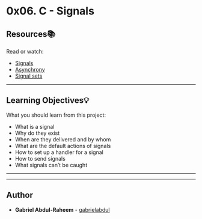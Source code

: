 # 0x06. C - Signals

## Resources:books:
Read or watch:
* [Signals](https://intranet.hbtn.io/rltoken/ukPkQ6GGQY_8Q5f-dBALdQ)
* [Asynchrony](https://intranet.hbtn.io/rltoken/tOCa7cR0tnL9U9S61pfCmw)
* [Signal sets](https://intranet.hbtn.io/rltoken/khUw0UIowrZpgxSmc1brTA)

---
## Learning Objectives:bulb:
What you should learn from this project:

* What is a signal
* Why do they exist
* When are they delivered and by whom
* What are the default actions of signals
* How to set up a handler for a signal
* How to send signals
* What signals can’t be caught

---
---

## Author
* **Gabriel Abdul-Raheem** - [gabrielabdul](https://github.com/gabrielabdul)